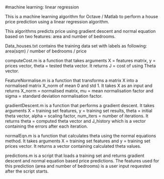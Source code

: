 #machine learning: linear regression

This is a machine learning algorithm for Octave / Matlab to perform a house price prediction using a linear regression algorithm.

This algorithms predicts price using gradient descent and normal equation based on two features: area and number of bedrooms.

Data_houses.txt contains the training data set with labels as following: area(sqm) / number of bedrooms / price

computeCost.m is a function that takes arguments X = features matrix, y = prices vector, theta = tested theta vector. It returns J = cost of using Theta vector.

FeatureNormalise.m is a function that transforms a matrix X into a normalised matrix X_norm of mean 0 and std 1. It takes X as an input and returns X_norm = normalised matrix, mu = mean normalisation factor and sigma = standard deviation normalisation factor.

gradientDescent.m is a function that performs a gradient descent. It takes arguments X = training set features, y = training set results, theta = initial theta vector, alpha = scaling factor, num_iters = number of iterations. It returns theta = computed theta vector and J_history which is a vector containing the errors after each iteration.

normalEqn.m is a function that calculates theta using the normal equations method. It takes arguments X = training set features and y = training set prices vector. It returns a vector containing calculated theta values.

predictions.m is a script that loads a training set and returns gradient descent and normal equation based price predictions.
The features used for this prediction (area and number of bedrooms) is a user input requested after the script starts.



